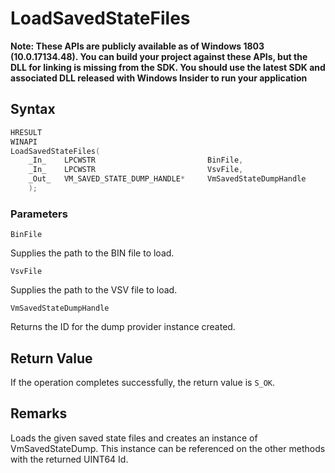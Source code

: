 # LoadSavedStateFiles
**Note: These APIs are publicly available as of Windows 1803 (10.0.17134.48). You can build your project against these APIs, but the DLL for linking is missing from the SDK. You should use the latest SDK and associated DLL released with Windows Insider to run your application**

## Syntax
```C
HRESULT 
WINAPI 
LoadSavedStateFiles( 
    _In_    LPCWSTR                         BinFile, 
    _In_    LPCWSTR                         VsvFile, 
    _Out_   VM_SAVED_STATE_DUMP_HANDLE*     VmSavedStateDumpHandle 
    ); 
```
### Parameters

`BinFile`

Supplies the path to the BIN file to load.

`VsvFile`

Supplies the path to the VSV file to load.

`VmSavedStateDumpHandle`

Returns the ID for the dump provider instance created.

## Return Value

If the operation completes successfully, the return value is `S_OK`.

## Remarks

Loads the given saved state files and creates an instance of VmSavedStateDump. This instance can be referenced on the other methods with the returned UINT64 Id. 